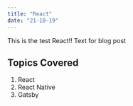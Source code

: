 ```yaml
---
title: "React"
date: "21-10-19"
---
```


This is the test React!! Text for blog post

## Topics Covered

1. React 
2. React Native
3. Gatsby